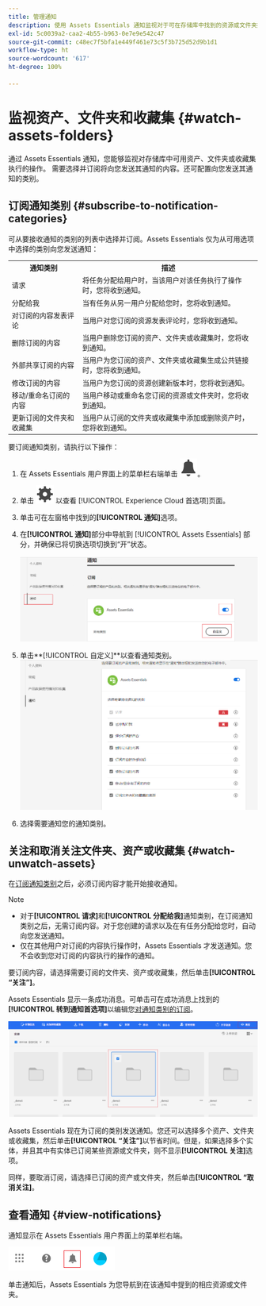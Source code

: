 ```yaml
---
title: 管理通知
description: 使用 Assets Essentials 通知监视对于可在存储库中找到的资源或文件夹执行的操作。
exl-id: 5c0039a2-caa2-4b55-b963-0e7e9e542c47
source-git-commit: c48ec7f5bfa1e449f461e73c5f3b725d52d9b1d1
workflow-type: ht
source-wordcount: '617'
ht-degree: 100%

---
```


# 监视资产、文件夹和收藏集 {#watch-assets-folders}

通过 Assets Essentials 通知，您能够监视对存储库中可用资产、文件夹或收藏集执行的操作。 需要选择并订阅将向您发送其通知的内容。还可配置向您发送其通知的类别。

## 订阅通知类别 {#subscribe-to-notification-categories}

可从要接收通知的类别的列表中选择并订阅。Assets Essentials 仅为从可用选项中选择的类别向您发送通知：

<table>
    <tbody>
     <tr>
      <th><strong>通知类别</strong></th>
      <th><strong>描述</strong></th>
     </tr>
     <tr>
      <td>请求</td>
      <td>将任务分配给用户时，当该用户对该任务执行了操作时，您将收到通知。</td>
     </tr>
     <tr>
      <td>分配给我</td>
      <td>当有任务从另一用户分配给您时，您将收到通知。</td>
     </tr>
     <tr>
      <td>对订阅的内容发表评论</td>
      <td>当用户对您订阅的资源发表评论时，您将收到通知。</td>
     </tr>
     <tr>
      <td>删除订阅的内容</td>
      <td>当用户删除您订阅的资产、文件夹或收藏集时，您将收到通知。</td>
     </tr>
     <tr>
      <td>外部共享订阅的内容</td>
      <td>当用户为您订阅的资产、文件夹或收藏集生成公共链接时，您将收到通知。</td>
     </tr>
     <tr>
      <td>修改订阅的内容</td>
      <td>当用户为您订阅的资源创建新版本时，您将收到通知。</td>
     </tr>
     <tr>
      <td>移动/重命名订阅的内容</td>
      <td>当用户移动或重命名您订阅的资源或文件夹时，您将收到通知。</td>
     </tr>
     <tr>
      <td>更新订阅的文件夹和收藏集</td>
      <td>当用户从订阅的文件夹或收藏集中添加或删除资产时，您将收到通知。</td>
     </tr>    
    </tbody>
   </table>

要订阅通知类别，请执行以下操作：

1. 在 Assets Essentials 用户界面上的菜单栏右端单击 ![铃铛图标](assets/bell-icon.svg)。

1. 单击 ![设置图标](assets/settings-icon.svg) 以查看 [!UICONTROL Experience Cloud 首选项]页面。

1. 单击可在左窗格中找到的&#x200B;**[!UICONTROL 通知]**&#x200B;选项。

1. 在&#x200B;**[!UICONTROL 通知]**&#x200B;部分中导航到 [!UICONTROL Assets Essentials] 部分，并确保已将切换选项切换到“开”状态。

   ![Assets Essentials 中的通知](assets/enable-notifications.png)

1. 单击&#x200B;**[!UICONTROL 自定义]**以查看通知类别。
   ![Assets Essentials 中的通知](assets/enable-notification-categories.png)

1. 选择需要通知您的通知类别。

## 关注和取消关注文件夹、资产或收藏集 {#watch-unwatch-assets}

在[订阅通知类别](#subscribe-to-notification-categories)之后，必须订阅内容才能开始接收通知。

>[!NOTE]
>
>* 对于&#x200B;**[!UICONTROL 请求]**&#x200B;和&#x200B;**[!UICONTROL 分配给我]**&#x200B;通知类别，在订阅通知类别之后，无需订阅内容。对于您创建的请求以及在有任务分配给您时，自动向您发送通知。
>* 仅在其他用户对订阅的内容执行操作时，Assets Essentials 才发送通知。您不会收到您对订阅的内容执行的操作的通知。


要订阅内容，请选择需要订阅的文件夹、资产或收藏集，然后单击&#x200B;**[!UICONTROL “关注”]**。

Assets Essentials 显示一条成功消息。可单击可在成功消息上找到的&#x200B;**[!UICONTROL 转到通知首选项]**&#x200B;以编辑您[对通知类别的订阅](#subscribe-to-notification-categories)。

![Assets Essentials 中的通知](assets/watch-assets.png)

Assets Essentials 现在为订阅的类别发送通知。您还可以选择多个资产、文件夹或收藏集，然后单击&#x200B;**[!UICONTROL “关注”]**&#x200B;以节省时间。但是，如果选择多个实体，并且其中有实体已订阅某些资源或文件夹，则不显示&#x200B;**[!UICONTROL 关注]**&#x200B;选项。

同样，要取消订阅，请选择已订阅的资产或文件夹，然后单击&#x200B;**[!UICONTROL “取消关注]**。

## 查看通知 {#view-notifications}

通知显示在 Assets Essentials 用户界面上的菜单栏右端。

![Assets Essentials 中的通知](assets/notifications-assets-essentials.png)

单击通知后，Assets Essentials 为您导航到在该通知中提到的相应资源或文件夹。

